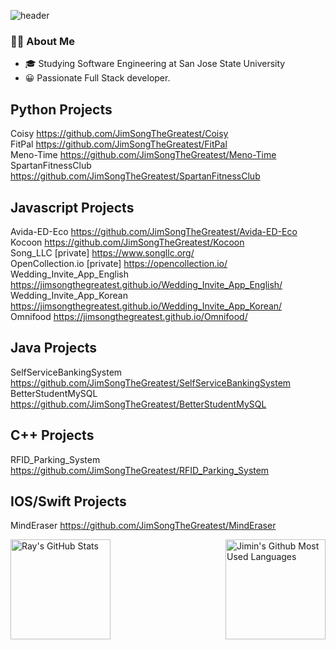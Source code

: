 <!--
**JimSongTheGreatest/JimSongTheGreatest** is a ✨ _special_ ✨ repository because its `README.md` (this file) appears on your GitHub profile.

Here are some ideas to get you started:

- 🔭 I’m currently working on ...
- 🌱 I’m currently learning ...
- 👯 I’m looking to collaborate on ...
- 🤔 I’m looking for help with ...
- 💬 Ask me about ...
- 📫 How to reach me: ...
- 😄 Pronouns: ...
- ⚡ Fun fact: ...
-->


![header](https://capsule-render.vercel.app/api?type=waving&color=auto&height=200&section=header&text=JimSongTheGreatest🌙&fontSize=60)



### 👨‍💻 About Me
  * 🎓 Studying Software Engineering at San Jose State University
  * 😀 Passionate Full Stack developer.
  <!-- * 🌱 I’m currently developing E-commerce App using Django, Nuxt, GraphQL, Docker, AWS
  * 👯 I’m looking to collaborate on E-Commerce projects -->

## Python Projects
Coisy 
https://github.com/JimSongTheGreatest/Coisy <br>
FitPal
https://github.com/JimSongTheGreatest/FitPal <br>
Meno-Time
https://github.com/JimSongTheGreatest/Meno-Time <br>
SpartanFitnessClub
https://github.com/JimSongTheGreatest/SpartanFitnessClub <br>

## Javascript Projects <br>
Avida-ED-Eco
https://github.com/JimSongTheGreatest/Avida-ED-Eco <br>
Kocoon
https://github.com/JimSongTheGreatest/Kocoon <br>
Song_LLC
[private] https://www.songllc.org/ <br>
OpenCollection.io
[private] https://opencollection.io/ <br>
Wedding_Invite_App_English 
https://jimsongthegreatest.github.io/Wedding_Invite_App_English/ <br>
Wedding_Invite_App_Korean
https://jimsongthegreatest.github.io/Wedding_Invite_App_Korean/ <br>
Omnifood
https://jimsongthegreatest.github.io/Omnifood/ <br>

## Java Projects <br>
SelfServiceBankingSystem
https://github.com/JimSongTheGreatest/SelfServiceBankingSystem <br>
BetterStudentMySQL
https://github.com/JimSongTheGreatest/BetterStudentMySQL <br>

## C++ Projects <br>
RFID_Parking_System
https://github.com/JimSongTheGreatest/RFID_Parking_System <br>

## IOS/Swift Projects <br>
MindEraser
https://github.com/JimSongTheGreatest/MindEraser <br>

<a href="https://github.com/JimSongTheGreatest">
<img height=160 align="left" src="https://github-readme-streak-stats.herokuapp.com/?user=JimSongTheGreatest" alt="Ray's GitHub Stats" title="GitHub Streak" />
<img height=160 align="right" src="https://github-readme-stats.vercel.app/api/top-langs/?username=JimSongTheGreatest&layout=compact" alt="Jimin's Github Most Used Languages">
</a>
 <br>
 <br />
